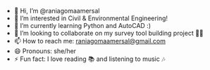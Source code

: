 - 👋 Hi, I’m @raniagomaamersal
- 👀 I’m interested in Civil & Environmental Engineering!
- 🌱 I’m currently learning Python and AutoCAD :)
- 💞️ I’m looking to collaborate on my survey tool building project 👷‍♀️
- 📫 How to reach me: raniagomaamersal@gmail.com
- 😄 Pronouns: she/her
- ⚡ Fun fact: I love reading 📚 and listening to music 🎶

<!---
raniagomaamersal/raniagomaamersal is a ✨ special ✨ repository because its `README.md` (this file) appears on your GitHub profile.
You can click the Preview link to take a look at your changes.
--->
